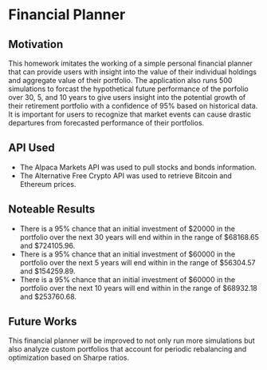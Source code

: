 # Financial Planner

## Motivation
This homework imitates the working of a simple personal financial planner that can provide users with insight into the value of their individual holdings and aggregate value of their portfolio. The application also runs 500 simulations to forcast the hypothetical future performance of the porfolio over 30, 5, and 10 years to give users insight into the potential growth of their retirement portfolio with a confidence of 95% based on historical data. It is important for users to recognize that market events can cause drastic departures from forecasted performance of their portfolios. 

## API Used
* The Alpaca Markets API was used to pull stocks and bonds information.
* The Alternative Free Crypto API was used to retrieve Bitcoin and Ethereum prices. 

## Noteable Results
* There is a 95% chance that an initial investment of $20000 in the portfolio over the next 30 years will end within in the range of $68168.65 and $724105.96.
* There is a 95% chance that an initial investment of $60000 in the portfolio over the next 5 years will end within in the range of $56304.57 and $154259.89.
* There is a 95% chance that an initial investment of $60000 in the portfolio over the next 10 years will end within in the range of $68932.18 and $253760.68.

## Future Works
This financial planner will be improved to not only run more simulations but also analyze custom portfolios that account for periodic rebalancing and optimization based on Sharpe ratios. 

